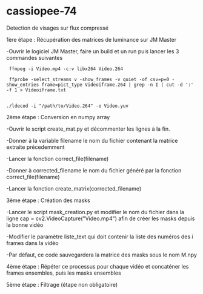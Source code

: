 # cassiopee-74
Detection de visages sur flux compressé

1ère étape : Récupération des matrices de luminance sur JM Master

  -Ouvrir le logiciel JM Master, faire un build et un run puis lancer les 3 commandes suivantes
  
     ffmpeg -i Video.mp4 -c:v libx264 Video.264 
     
     ffprobe -select_streams v -show_frames -v quiet -of csv=p=0 -show_entries frame=pict_type Videoiframe.264 | grep -n I | cut -d ':' -f 1 > Videoiframe.txt

    
    ./ldecod -i "/path/to/Video.264" -o Video.yuv 
 
 
2ème étape : Conversion en numpy array 

  -Ouvrir le script create_mat.py et décommenter les lignes à la fin. 
  
  -Donner à la variable filename le nom du fichier contenant la matrice extraite précedemment
  
  -Lancer la fonction correct_file(filename)
  
  -Donner à corrected_filename le nom du fichier généré par la fonction correct_file(filename)
  
  -Lancer la fonction create_matrix(corrected_filename)
  
  
3ème étape : Création des masks
  
  -Lancer le script mask_creation.py et modifier le nom du fichier dans la ligne cap = cv2.VideoCapture("Video.mp4") afin de créer les masks depuis la bonne vidéo
  
  -Modifier le paramètre liste_text qui doit contenir la liste des numéros des i frames dans la vidéo
  
  -Par défaut, ce code sauvegardera la matrice des masks sous le nom M.npy


4ème étape : Répéter ce processus pour chaque vidéo et concaténer les frames ensembles, puis les masks ensembles


5ème étape : Filtrage (étape non obligatoire)
  
  
  


